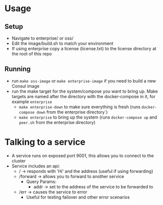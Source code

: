 # Usage

## Setup
* Navigate to enterprise/ or oss/
* Edit the image/build.sh to match your environment
* If using enterprise copy a license (license.txt) to the license directory at the root of this repo

## Running
* run `make oss-image` or `make enterprise-image` if you need to build a new Consul image
* run the make target for the system/compose you want to bring up. Make targets are named after the directory with the docker-compose in it, for example `enterprise`
  * `make enterprise-down` to make sure everything is fresh (runs `docker-compose down` from the enterprise directory`)
  * `make enterprise` to bring up the system (runs `docker-compose up` and `peer.sh` from the enterprise directory)

# Talking to a service
* A service runs on exposed port 9001, this allows you to connect to the cluster
* Service includes an api:
  * / -> responds with 'Hi' and the address (useful if using forwarding)
  * /forward -> allows you to forward to another service
    * Query Params:
      * addr -> set to the address of the service to be forwarded to
  * /err -> causes the service to error
    * Useful for testing failover and other error scenarios
